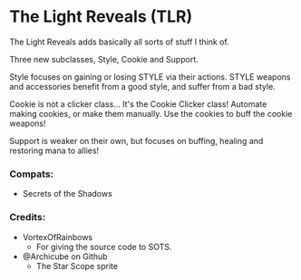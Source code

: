 # The Light Reveals (TLR)
The Light Reveals adds basically all sorts of stuff I think of.

Three new subclasses, Style, Cookie and Support.

Style focuses on gaining or losing STYLE via their actions. STYLE weapons and accessories benefit from a good style, and suffer from a bad style.

Cookie is not a clicker class... It's the Cookie Clicker class! Automate making cookies, or make them manually. Use the cookies to buff the cookie weapons!

Support is weaker on their own, but focuses on buffing, healing and restoring mana to allies!
### Compats:
- Secrets of the Shadows
### Credits:
- VortexOfRainbows
    - For giving the source code to SOTS.
- @Archicube on Github
    - The Star Scope sprite